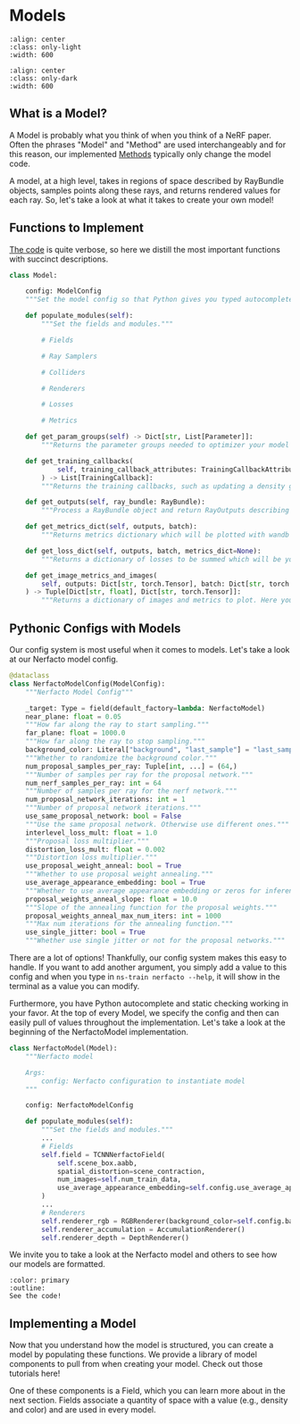 # Models

```{image} imgs/pipeline_model-light.png
:align: center
:class: only-light
:width: 600
```

```{image} imgs/pipeline_model-dark.png
:align: center
:class: only-dark
:width: 600
```

## What is a Model?

A Model is probably what you think of when you think of a NeRF paper. Often the phrases "Model" and "Method" are used interchangeably and for this reason, our implemented [Methods](/nerfology/methods/index) typically only change the model code.

A model, at a high level, takes in regions of space described by RayBundle objects, samples points along these rays, and returns rendered values for each ray. So, let's take a look at what it takes to create your own model!

## Functions to Implement

[The code](https://github.com/nerfstudio-project/nerfstudio/blob/master/nerfstudio/models/base_model.py) is quite verbose, so here we distill the most important functions with succinct descriptions.

```python
class Model:

    config: ModelConfig
    """Set the model config so that Python gives you typed autocomplete!"""

    def populate_modules(self):
        """Set the fields and modules."""

        # Fields

        # Ray Samplers

        # Colliders

        # Renderers

        # Losses

        # Metrics

    def get_param_groups(self) -> Dict[str, List[Parameter]]:
        """Returns the parameter groups needed to optimizer your model components."""

    def get_training_callbacks(
            self, training_callback_attributes: TrainingCallbackAttributes
        ) -> List[TrainingCallback]:
        """Returns the training callbacks, such as updating a density grid for Instant NGP."""

    def get_outputs(self, ray_bundle: RayBundle):
        """Process a RayBundle object and return RayOutputs describing quanties for each ray."""

    def get_metrics_dict(self, outputs, batch):
        """Returns metrics dictionary which will be plotted with wandb or tensorboard."""

    def get_loss_dict(self, outputs, batch, metrics_dict=None):
        """Returns a dictionary of losses to be summed which will be your loss."""

    def get_image_metrics_and_images(
        self, outputs: Dict[str, torch.Tensor], batch: Dict[str, torch.Tensor]
    ) -> Tuple[Dict[str, float], Dict[str, torch.Tensor]]:
        """Returns a dictionary of images and metrics to plot. Here you can apply your colormaps."""
```

## Pythonic Configs with Models

Our config system is most useful when it comes to models. Let's take a look at our Nerfacto model config.

```python
@dataclass
class NerfactoModelConfig(ModelConfig):
    """Nerfacto Model Config"""

    _target: Type = field(default_factory=lambda: NerfactoModel)
    near_plane: float = 0.05
    """How far along the ray to start sampling."""
    far_plane: float = 1000.0
    """How far along the ray to stop sampling."""
    background_color: Literal["background", "last_sample"] = "last_sample"
    """Whether to randomize the background color."""
    num_proposal_samples_per_ray: Tuple[int, ...] = (64,)
    """Number of samples per ray for the proposal network."""
    num_nerf_samples_per_ray: int = 64
    """Number of samples per ray for the nerf network."""
    num_proposal_network_iterations: int = 1
    """Number of proposal network iterations."""
    use_same_proposal_network: bool = False
    """Use the same proposal network. Otherwise use different ones."""
    interlevel_loss_mult: float = 1.0
    """Proposal loss multiplier."""
    distortion_loss_mult: float = 0.002
    """Distortion loss multiplier."""
    use_proposal_weight_anneal: bool = True
    """Whether to use proposal weight annealing."""
    use_average_appearance_embedding: bool = True
    """Whether to use average appearance embedding or zeros for inference."""
    proposal_weights_anneal_slope: float = 10.0
    """Slope of the annealing function for the proposal weights."""
    proposal_weights_anneal_max_num_iters: int = 1000
    """Max num iterations for the annealing function."""
    use_single_jitter: bool = True
    """Whether use single jitter or not for the proposal networks."""
```

There are a lot of options! Thankfully, our config system makes this easy to handle. If you want to add another argument, you simply add a value to this config and when you type in `ns-train nerfacto --help`, it will show in the terminal as a value you can modify.

Furthermore, you have Python autocomplete and static checking working in your favor. At the top of every Model, we specify the config and then can easily pull of values throughout the implementation. Let's take a look at the beginning of the NerfactoModel implementation.

```python
class NerfactoModel(Model):
    """Nerfacto model

    Args:
        config: Nerfacto configuration to instantiate model
    """

    config: NerfactoModelConfig

    def populate_modules(self):
        """Set the fields and modules."""
        ...
        # Fields
        self.field = TCNNNerfactoField(
            self.scene_box.aabb,
            spatial_distortion=scene_contraction,
            num_images=self.num_train_data,
            use_average_appearance_embedding=self.config.use_average_appearance_embedding, # notice self.config
        )
        ...
        # Renderers
        self.renderer_rgb = RGBRenderer(background_color=self.config.background_color) # notice self.config
        self.renderer_accumulation = AccumulationRenderer()
        self.renderer_depth = DepthRenderer()
```

We invite you to take a look at the Nerfacto model and others to see how our models are formatted.

```{button-link} https://github.com/nerfstudio-project/nerfstudio/blob/master/nerfstudio/models/nerfacto.py
:color: primary
:outline:
See the code!
```

## Implementing a Model

Now that you understand how the model is structured, you can create a model by populating these functions. We provide a library of model components to pull from when creating your model. Check out those tutorials here!

One of these components is a Field, which you can learn more about in the next section. Fields associate a quantity of space with a value (e.g., density and color) and are used in every model.
